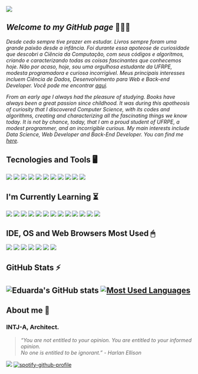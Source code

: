 <img src="https://i.redd.it/13cfm6uzvv271.png" />

## **_Welcome to my GitHub page_** 👩🏾‍💻

_Desde cedo sempre tive prazer em estudar. Livros sempre foram uma grande paixão desde a infância. Foi durante essa apoteose de curiosidade que descobri a Ciência da Computação, com seus códigos e algoritmos, criando e caracterizando todas as coisas fascinantes que conhecemos hoje. Não por acaso, hoje, sou uma orgulhosa estudante da UFRPE, modesta programadora e curiosa incorrigível. Meus principais interesses incluem Ciência de Dados, Desenvolvimento para Web e Back-end Developer. Você pode me encontrar [aqui](https://linktr.ee/eduarda.alves)._

_From an early age I always had the pleasure of studying. Books have always been a great passion since childhood. It was during this apotheosis of curiosity that I discovered Computer Science, with its codes and algorithms, creating and characterizing all the fascinating things we know today. It is not by chance, today, that I am a proud student of UFRPE, a modest programmer, and an incorrigible curious. My main interests include Data Science, Web Developer and Back-End Developer. You can find me [here](https://linktr.ee/eduarda.alves)._ 

## Tecnologies and Tools 🖥

 <img src="https://img.shields.io/badge/Git-F05032?style=for-the-badge&logo=git&logoColor=white" /> <img src="https://img.shields.io/badge/Java-ED8B00?style=for-the-badge&logo=java&logoColor=white" /> 
 <img src="https://img.shields.io/badge/C-00599C?style=for-the-badge&logo=c&logoColor=white" /> <img src="https://img.shields.io/badge/JavaScript-323330?style=for-the-badge&logo=javascript&logoColor=F7DF1E" /> 
 <img src="https://img.shields.io/badge/CSS3-1572B6?style=for-the-badge&logo=css3&logoColor=white" /> <img src="https://img.shields.io/badge/HTML5-E34F26?style=for-the-badge&logo=html5&logoColor=white" /> 
 <img src="https://img.shields.io/badge/.NET-5C2D91?style=for-the-badge&logo=dot-net&logoColor=white" /> <img src="https://img.shields.io/badge/Markdown-000000?style=for-the-badge&logo=markdown&logoColor=white" /> 
 <img src="https://img.shields.io/badge/Bootstrap-563D7C?style=for-the-badge&logo=bootstrap&logoColor=white" /> <img src="https://img.shields.io/badge/Spring-6DB33F?style=for-the-badge&logo=spring&logoColor=white" /> 
 <img src="https://img.shields.io/badge/Microsoft-666666?style=for-the-badge&logo=microsoft&logoColor=white" /> 

## I'm Currently Learning ⏳ 

 <img src="https://img.shields.io/badge/Python-3776AB?style=for-the-badge&logo=python&logoColor=white" /> 
 <img src="https://img.shields.io/badge/C%23-239120?style=for-the-badge&logo=c-sharp&logoColor=white" /> 
 <img src="https://img.shields.io/badge/Java-ED8B00?style=for-the-badge&logo=java&logoColor=white" /> 
 <img src="https://img.shields.io/badge/Kotlin-0095D5?&style=for-the-badge&logo=kotlin&logoColor=white" /> 
 <img src="https://img.shields.io/badge/Dart-0175C2?style=for-the-badge&logo=dart&logoColor=white" /> 
 <img src="https://img.shields.io/badge/Ruby-CC342D?style=for-the-badge&logo=ruby&logoColor=white" /> 
 <img src="https://img.shields.io/badge/MySQL-00000F?style=for-the-badge&logo=mysql&logoColor=white" /> 
 <img src="https://img.shields.io/badge/Microsoft%20SQL%20Sever-CC2927?style=for-the-badge&logo=microsoft%20sql%20server&logoColor=white" /> 
 <img src="https://img.shields.io/badge/Flutter-02569B?style=for-the-badge&logo=flutter&logoColor=white" /> 
 <img src="https://img.shields.io/badge/.NET-5C2D91?style=for-the-badge&logo=dot-net&logoColor=white" /> 
 <img src="https://img.shields.io/badge/Angular-DD0031?style=for-the-badge&logo=angular&logoColor=white" /> 
 <img src="https://img.shields.io/badge/AngularJS-E23237?style=for-the-badge&logo=angularjs&logoColor=white" /> 
 <img src="https://img.shields.io/badge/Ruby_on_Rails-CC0000?style=for-the-badge&logo=ruby-on-rails&logoColor=white" />

## IDE, OS and Web Browsers Most Used 🖱 

 <img src="https://img.shields.io/badge/Firefox_Browser-FF7139?style=for-the-badge&logo=Firefox-Browser&logoColor=white" /> 
 <img src="https://img.shields.io/badge/Linux_Mint-87CF3E?style=for-the-badge&logo=linux-mint&logoColor=white" /> 
 <img src="https://img.shields.io/badge/Windows-0078D6?style=for-the-badge&logo=windows&logoColor=white" /> 
 <img src="https://img.shields.io/badge/Microsoft_Edge-0078D7?style=for-the-badge&logo=Microsoft-edge&logoColor=white" /> 
 <img src="https://img.shields.io/badge/Opera-FF1B2D?style=for-the-badge&logo=Opera&logoColor=white" /> 
 <img src="https://img.shields.io/badge/IntelliJIDEA-000000.svg?style=for-the-badge&logo=intellij-idea&logoColor=white" /> 
 <img src="https://img.shields.io/badge/Visual_Studio_Code-0078D4?style=for-the-badge&logo=visual%20studio%20code&logoColor=white" />


## GitHub Stats ⚡️

## ![Eduarda's GitHub stats](https://github-readme-stats.vercel.app/api?username=saintravi&show_icons=true&theme=gotham) [![Most Used Languages](https://github-readme-stats.vercel.app/api/top-langs/?username=saintravi&layout=compact&theme=gotham)](https://github.com/saintravi/github-readme-stats)


## About me 🔎

### INTJ-A, Architect. 
> _“You are not entitled to your opinion. 
You are entitled to your informed opinion.                       
No one is entitled to be ignorant.” - Harlan Ellison_

<img src="https://i.redd.it/zr90lvihdw271.png" /> [![spotify-github-profile](https://spotify-github-profile.vercel.app/api/view?uid=dudzzle&cover_image=true&theme=default)](https://spotify-github-profile.vercel.app/api/view?uid=dudzzle&redirect=true)
